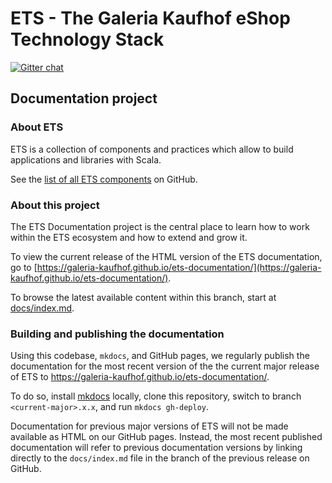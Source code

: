 # ETS - The Galeria Kaufhof eShop Technology Stack

[![Gitter chat](https://badges.gitter.im/gitterHQ/gitter.png)](https://gitter.im/Galeria-Kaufhof/ETS)

## Documentation project

### About ETS

ETS is a collection of components and practices which allow to build applications and libraries with Scala.

See the [list of all ETS components](https://github.com/topics/galeria-kaufhof-ets) on GitHub.


### About this project

The ETS Documentation project is the central place to learn how to work within the ETS ecosystem and how to extend and grow it.

To view the current release of the HTML version of the ETS documentation, go to [https://galeria-kaufhof.github.io/ets-documentation/](https://galeria-kaufhof.github.io/ets-documentation/).

To browse the latest available content within this branch, start at [docs/index.md](docs/index.md).



### Building and publishing the documentation

Using this codebase, `mkdocs`, and GitHub pages, we regularly publish the documentation for the most recent version of the the current major release of ETS to https://galeria-kaufhof.github.io/ets-documentation/.

To do so, install [mkdocs](https://www.mkdocs.org/#installation) locally, clone this repository, switch to branch `<current-major>.x.x`, and run `mkdocs gh-deploy`.

Documentation for previous major versions of ETS will not be made available as HTML on our GitHub pages. Instead, the most recent published documentation will refer to previous documentation versions by linking directly to the `docs/index.md` file in the branch of the previous release on GitHub.
